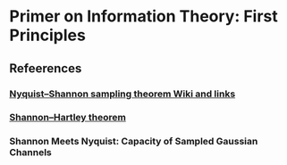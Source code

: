 # Primer on Information Theory: First Principles

## Refeerences 

### [Nyquist–Shannon sampling theorem Wiki and links](https://en.wikipedia.org/wiki/Nyquist%E2%80%93Shannon_sampling_theorem)
### [Shannon–Hartley theorem](https://en.wikipedia.org/wiki/Shannon%E2%80%93Hartley_theorem)

### Shannon Meets Nyquist: Capacity of Sampled Gaussian Channels
